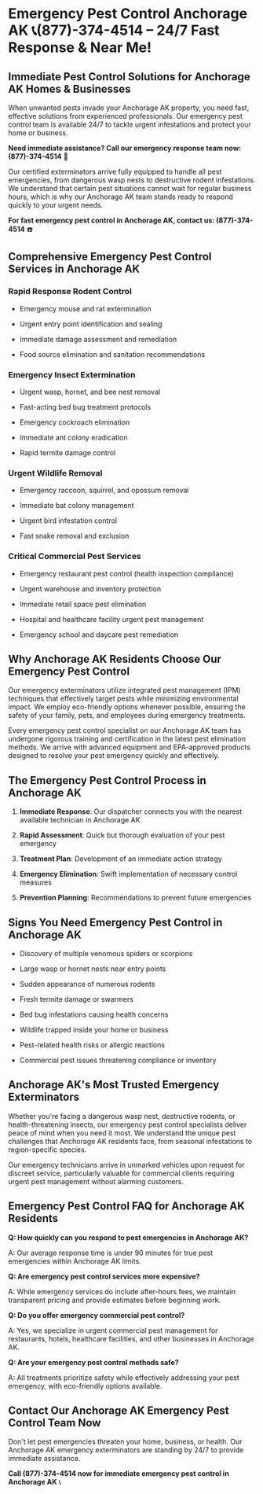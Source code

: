 # Emergency Pest Control Anchorage AK 📞(877)-374-4514 – 24/7 Fast Response & Near Me! 

## Immediate Pest Control Solutions for Anchorage AK Homes & Businesses

When unwanted pests invade your Anchorage AK property, you need fast, effective solutions from experienced professionals. Our emergency pest control team is available 24/7 to tackle urgent infestations and protect your home or business.

**Need immediate assistance? Call our emergency response team now: (877)-374-4514** 📱

Our certified exterminators arrive fully equipped to handle all pest emergencies, from dangerous wasp nests to destructive rodent infestations. We understand that certain pest situations cannot wait for regular business hours, which is why our Anchorage AK team stands ready to respond quickly to your urgent needs.

**For fast emergency pest control in Anchorage AK, contact us: (877)-374-4514** ☎️

## Comprehensive Emergency Pest Control Services in Anchorage AK

### Rapid Response Rodent Control
- Emergency mouse and rat extermination  
- Urgent entry point identification and sealing  
- Immediate damage assessment and remediation  
- Food source elimination and sanitation recommendations  

### Emergency Insect Extermination
- Urgent wasp, hornet, and bee nest removal  
- Fast-acting bed bug treatment protocols  
- Emergency cockroach elimination  
- Immediate ant colony eradication  
- Rapid termite damage control  

### Urgent Wildlife Removal
- Emergency raccoon, squirrel, and opossum removal  
- Immediate bat colony management  
- Urgent bird infestation control  
- Fast snake removal and exclusion  

### Critical Commercial Pest Services
- Emergency restaurant pest control (health inspection compliance)  
- Urgent warehouse and inventory protection  
- Immediate retail space pest elimination  
- Hospital and healthcare facility urgent pest management  
- Emergency school and daycare pest remediation  

## Why Anchorage AK Residents Choose Our Emergency Pest Control

Our emergency exterminators utilize integrated pest management (IPM) techniques that effectively target pests while minimizing environmental impact. We employ eco-friendly options whenever possible, ensuring the safety of your family, pets, and employees during emergency treatments.

Every emergency pest control specialist on our Anchorage AK team has undergone rigorous training and certification in the latest pest elimination methods. We arrive with advanced equipment and EPA-approved products designed to resolve your pest emergency quickly and effectively.

## The Emergency Pest Control Process in Anchorage AK

1. **Immediate Response**: Our dispatcher connects you with the nearest available technician in Anchorage AK  
2. **Rapid Assessment**: Quick but thorough evaluation of your pest emergency  
3. **Treatment Plan**: Development of an immediate action strategy  
4. **Emergency Elimination**: Swift implementation of necessary control measures  
5. **Prevention Planning**: Recommendations to prevent future emergencies  

## Signs You Need Emergency Pest Control in Anchorage AK

- Discovery of multiple venomous spiders or scorpions  
- Large wasp or hornet nests near entry points  
- Sudden appearance of numerous rodents  
- Fresh termite damage or swarmers  
- Bed bug infestations causing health concerns  
- Wildlife trapped inside your home or business  
- Pest-related health risks or allergic reactions  
- Commercial pest issues threatening compliance or inventory  

## Anchorage AK's Most Trusted Emergency Exterminators

Whether you're facing a dangerous wasp nest, destructive rodents, or health-threatening insects, our emergency pest control specialists deliver peace of mind when you need it most. We understand the unique pest challenges that Anchorage AK residents face, from seasonal infestations to region-specific species.

Our emergency technicians arrive in unmarked vehicles upon request for discreet service, particularly valuable for commercial clients requiring urgent pest management without alarming customers.

## Emergency Pest Control FAQ for Anchorage AK Residents

**Q: How quickly can you respond to pest emergencies in Anchorage AK?**  
A: Our average response time is under 90 minutes for true pest emergencies within Anchorage AK limits.

**Q: Are emergency pest control services more expensive?**  
A: While emergency services do include after-hours fees, we maintain transparent pricing and provide estimates before beginning work.

**Q: Do you offer emergency commercial pest control?**  
A: Yes, we specialize in urgent commercial pest management for restaurants, hotels, healthcare facilities, and other businesses in Anchorage AK.

**Q: Are your emergency pest control methods safe?**  
A: All treatments prioritize safety while effectively addressing your pest emergency, with eco-friendly options available.

## Contact Our Anchorage AK Emergency Pest Control Team Now

Don't let pest emergencies threaten your home, business, or health. Our Anchorage AK emergency exterminators are standing by 24/7 to provide immediate assistance.

**Call (877)-374-4514 now for immediate emergency pest control in Anchorage AK** 📞
